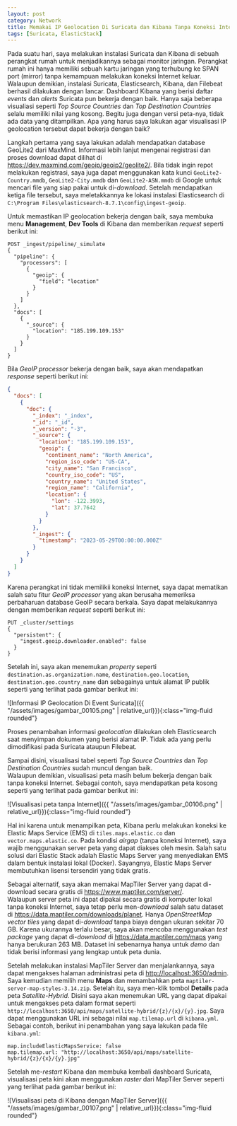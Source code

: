 ```yaml
---
layout: post
category: Network
title: Memakai IP Geolocation Di Suricata dan Kibana Tanpa Koneksi Internet
tags: [Suricata, ElasticStack]
---
```


Pada suatu hari, saya melakukan instalasi Suricata dan Kibana di sebuah perangkat rumah untuk menjadikannya sebagai 
monitor jaringan.  Perangkat rumah ini hanya memiliki sebuah kartu jaringan yang terhubung ke SPAN port (mirror) tanpa 
kemampuan melakukan koneksi Internet keluar.  Walaupun demikian, instalasi Suricata, Elasticsearch, Kibana, dan Filebeat 
berhasil dilakukan dengan lancar.  Dashboard Kibana yang berisi daftar *events* dan *alerts* Suricata pun bekerja dengan
baik.  Hanya saja beberapa visualiasi seperti *Top Source Countries* dan *Top Destination Countries* selalu memiliki 
nilai yang kosong.  Begitu juga dengan versi peta-nya, tidak ada data yang ditampilkan.  Apa yang harus saya lakukan 
agar visualisasi IP geolocation tersebut dapat bekerja dengan baik?

Langkah pertama yang saya lakukan adalah mendapatkan database GeoLite2 dari MaxMind.  Informasi lebih lanjut mengenai 
registrasi dan proses download dapat dilihat di <https://dev.maxmind.com/geoip/geoip2/geolite2/>.  Bila tidak ingin 
repot melakukan registrasi, saya juga dapat menggunakan kata kunci `GeoLite2-Country.mmdb`, `GeoLite2-City.mmdb` dan 
`GeoLite2-ASN.mmdb` di Google untuk mencari file yang siap pakai untuk di-*download*.  Setelah mendapatkan ketiga 
file tersebut, saya meletakkannya ke lokasi instalasi Elasticsearch di `C:\Program Files\elasticsearch-8.7.1\config\ingest-geoip`.

Untuk memastikan IP geolocation bekerja dengan baik, saya membuka menu **Management**, **Dev Tools** di Kibana dan 
memberikan *request* seperti berikut ini:

```
POST _ingest/pipeline/_simulate
{
  "pipeline": {
    "processors": [
      {
        "geoip": {
          "field": "location"
        }
      }
    ]
  },
  "docs": [
    {
      "_source": {
        "location": "185.199.109.153"
      }
    }
  ]
}
```

Bila *GeoIP processor* bekerja dengan baik, saya akan mendapatkan *response* seperti berikut ini:

```json
{
  "docs": [
    {
      "doc": {
        "_index": "_index",
        "_id": "_id",
        "_version": "-3",
        "_source": {
          "location": "185.199.109.153",
          "geoip": {
            "continent_name": "North America",
            "region_iso_code": "US-CA",
            "city_name": "San Francisco",
            "country_iso_code": "US",
            "country_name": "United States",
            "region_name": "California",
            "location": {
              "lon": -122.3993,
              "lat": 37.7642
            }
          }
        },
        "_ingest": {
          "timestamp": "2023-05-29T00:00:00.000Z"
        }
      }
    }
  ]
}
```

Karena perangkat ini tidak memilikii koneksi Internet, saya dapat mematikan salah satu fitur *GeoIP processor* yang akan 
berusaha memeriksa perbaharuan database GeoIP secara berkala.  Saya dapat melakukannya dengan memberikan *request* seperti berikut ini:

```
PUT _cluster/settings
{
  "persistent": {
    "ingest.geoip.downloader.enabled": false
  }
}
```

Setelah ini, saya akan menemukan *property* seperti `destination.as.organization.name`, `destination.geo.location`, 
`destination.geo.country_name` dan sebagainya untuk alamat IP publik seperti yang terlihat pada gambar berikut ini:

![Informasi IP Geolocation Di Event Suricata]({{ "/assets/images/gambar_00105.png" | relative_url}}){:class="img-fluid rounded"}

<div class="alert alert-info" role="alert">
Proses penambahan informasi <em>geolocation</em> dilakukan oleh Elasticsearch saat menyimpan dokumen yang berisi alamat IP.  
Tidak ada yang perlu dimodifikasi pada Suricata ataupun Filebeat.
</div>

Sampai disini, visualisasi tabel seperti *Top Source Countries* dan *Top Destination Countries* sudah muncul dengan baik.  
Walaupun demikian, visualisasi peta masih belum bekerja dengan baik tanpa koneksi Internet.  Sebagai contoh, saya 
mendapatkan peta kosong seperti yang terlihat pada gambar berikut ini:

![Visualisasi peta tanpa Internet]({{ "/assets/images/gambar_00106.png" | relative_url}}){:class="img-fluid rounded"}

Hal ini karena untuk menampilkan peta, Kibana perlu melakukan koneksi ke Elastic Maps Service (EMS) di `tiles.maps.elastic.co` 
dan `vector.maps.elastic.co`.  Pada kondisi *airgap* (tanpa koneksi Internet), saya wajib menggunakan server peta yang dapat
diakses oleh mesin.  Salah satu solusi dari Elastic Stack adalah Elastic Maps Server yang menyediakan EMS dalam bentuk instalasi 
lokal (Docker).  Sayangnya, Elastic Maps Server membutuhkan lisensi tersendiri yang tidak gratis.

Sebagai alternatif, saya akan memakai MapTiler Server yang dapat di-download secara gratis di <https://www.maptiler.com/server/>.  
Walaupun server peta ini dapat dipakai secara gratis di komputer lokal tanpa koneksi Internet, saya tetap perlu  men-*download* 
salah satu dataset di <https://data.maptiler.com/downloads/planet>.  Hanya *OpenStreetMap vector tiles* yang dapat di-*download* 
tanpa biaya  dengan ukuran sekitar 70 GB.  Karena ukurannya terlalu besar, saya akan mencoba menggunakan *test package* 
yang dapat di-*download* di <https://data.maptiler.com/maps> yang hanya berukuran 263 MB.  Dataset ini sebenarnya hanya
untuk *demo* dan tidak berisi informasi yang lengkap untuk peta dunia.

Setelah melakukan instalasi MapTiler Server dan menjalankannya, saya dapat mengakses halaman administrasi peta di <http://localhost:3650/admin>.  
Saya kemudian memilih menu **Maps** dan menambahkan peta `maptiler-server-map-styles-3.14.zip`.  Setelah itu, saya 
men-klik tombol **Details** pada peta *Satellite-Hybrid*.  Disini saya akan menemukan URL yang dapat dipakai untuk mengakses
peta dalam format seperti `http://localhost:3650/api/maps/satellite-hybrid/{z}/{x}/{y}.jpg`.  Saya dapat menggunakan URL ini 
sebagai nilai `map.tilemap.url` di `kibana.yml`.  Sebagai contoh, berikut ini penambahan yang saya lakukan pada file `kibana.yml`:

```
map.includeElasticMapsService: false
map.tilemap.url: "http://localhost:3650/api/maps/satellite-hybrid/{z}/{x}/{y}.jpg"
```

Setelah me-*restart* Kibana dan membuka kembali dashboard Suricata, visualisasi peta kini akan menggunakan *raster* dari MapTiler Server 
seperti yang terlihat pada gambar berikut ini:

![Visualisasi peta di Kibana dengan MapTiler Server]({{ "/assets/images/gambar_00107.png" | relative_url}}){:class="img-fluid rounded"}
